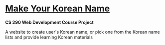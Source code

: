 # <a href="https://positive235.github.io/make-kr-name/index.html" target="_blank">Make Your Korean Name</a>

**CS 290 Web Development Course Project**

A website to create user's Korean name, or pick one from the Korean name lists and provide learning Korean materials
